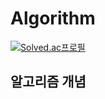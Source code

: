 # Algorithm

[![Solved.ac프로필](http://mazassumnida.wtf/api/v2/generate_badge?boj=gi0204)](https://solved.ac/gi0204)

## 알고리즘 개념
